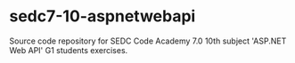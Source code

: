 # sedc7-10-aspnetwebapi
Source code repository for SEDC Code Academy 7.0 10th subject 'ASP.NET Web API' G1 students exercises.

